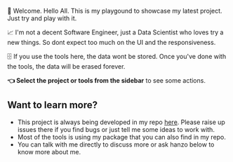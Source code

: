 🎊 Welcome. Hello All. This is my playgound to showcase my latest project. Just try and play with it. 

📈 I'm not a decent Software Engineer, just a Data Scientist who loves try a new things. So dont expect too much on the UI and the responsiveness. 

🗄️ If you use the tools here, the data wont be stored. Once you've done with the tools, the data will be erased forever.

**👈 Select the project or tools from the sidebar** to see some actions.

## Want to learn more?
- This project is always being developed in my repo [here](https://github.com/alamhanz/datakoen/tree/main). Please raise up issues there if you find bugs or just tell me some ideas to work with.
- Most of the tools is using my package that you can also find in my repo.
- You can talk with me directly to discuss more or ask hanzo below to know more about me.
